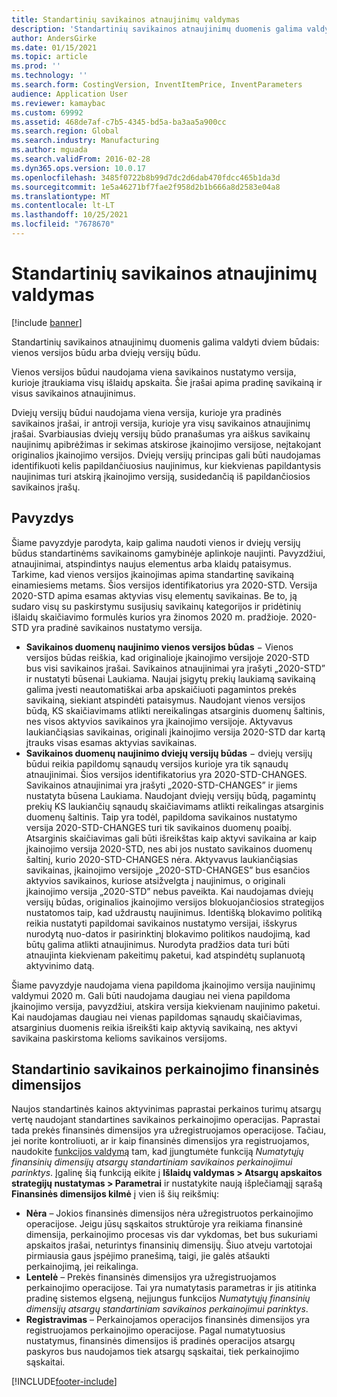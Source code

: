 ```yaml
---
title: Standartinių savikainos atnaujinimų valdymas
description: 'Standartinių savikainos atnaujinimų duomenis galima valdyti dviem būdais: vienos versijos būdu arba dviejų versijų būdu.'
author: AndersGirke
ms.date: 01/15/2021
ms.topic: article
ms.prod: ''
ms.technology: ''
ms.search.form: CostingVersion, InventItemPrice, InventParameters
audience: Application User
ms.reviewer: kamaybac
ms.custom: 69992
ms.assetid: 468de7af-c7b5-4345-bd5a-ba3aa5a900cc
ms.search.region: Global
ms.search.industry: Manufacturing
ms.author: mguada
ms.search.validFrom: 2016-02-28
ms.dyn365.ops.version: 10.0.17
ms.openlocfilehash: 3485f0722b8b99d7dc2d6dab470fdcc465b1da3d
ms.sourcegitcommit: 1e5a46271bf7fae2f958d2b1b666a8d2583e04a8
ms.translationtype: MT
ms.contentlocale: lt-LT
ms.lasthandoff: 10/25/2021
ms.locfileid: "7678670"
---
```

# <a name="manage-standard-cost-updates"></a>Standartinių savikainos atnaujinimų valdymas

[!include [banner](../includes/banner.md)]

Standartinių savikainos atnaujinimų duomenis galima valdyti dviem būdais: vienos versijos būdu arba dviejų versijų būdu.

Vienos versijos būdui naudojama viena savikainos nustatymo versija, kurioje įtraukiama visų išlaidų apskaita. Šie įrašai apima pradinę savikainą ir visus savikainos atnaujinimus.

Dviejų versijų būdui naudojama viena versija, kurioje yra pradinės savikainos įrašai, ir antroji versija, kurioje yra visų savikainos atnaujinimų įrašai. Svarbiausias dviejų versijų būdo pranašumas yra aiškus savikainų naujinimų apibrėžimas ir sekimas atskirose įkainojimo versijose, neįtakojant originalios įkainojimo versijos. Dviejų versijų principas gali būti naudojamas identifikuoti kelis papildančiuosius naujinimus, kur kiekvienas papildantysis naujinimas turi atskirą įkainojimo versiją, susidedančią iš papildančiosios savikainos įrašų.

## <a name="example"></a>Pavyzdys

Šiame pavyzdyje parodyta, kaip galima naudoti vienos ir dviejų versijų būdus standartinėms savikainoms gamybinėje aplinkoje naujinti. Pavyzdžiui, atnaujinimai, atspindintys naujus elementus arba klaidų pataisymus. Tarkime, kad vienos versijos įkainojimas apima standartinę savikainą einamiesiems metams. Šios versijos identifikatorius yra 2020-STD. Versija 2020-STD apima esamas aktyvias visų elementų savikainas. Be to, ją sudaro visų su paskirstymu susijusių savikainų kategorijos ir pridėtinių išlaidų skaičiavimo formulės kurios yra žinomos 2020 m. pradžioje. 2020-STD yra pradinė savikainos nustatymo versija.

- **Savikainos duomenų naujinimo vienos versijos būdas** − Vienos versijos būdas reiškia, kad originalioje įkainojimo versijoje 2020-STD bus visi savikainos įrašai. Savikainos atnaujinimai yra įrašyti „2020-STD” ir nustatyti būsenai Laukiama. Naujai įsigytų prekių laukiamą savikainą galima įvesti neautomatiškai arba apskaičiuoti pagamintos prekės savikainą, siekiant atspindėti pataisymus. Naudojant vienos versijos būdą, KS skaičiavimams atlikti nereikalingas atsarginis duomenų šaltinis, nes visos aktyvios savikainos yra įkainojimo versijoje. Aktyvavus laukiančiąsias savikainas, originali įkainojimo versija 2020-STD dar kartą įtrauks visas esamas aktyvias savikainas.
- **Savikainos duomenų naujinimo dviejų versijų būdas** − dviejų versijų būdui reikia papildomų sąnaudų versijos kurioje yra tik sąnaudų atnaujinimai. Šios versijos identifikatorius yra 2020-STD-CHANGES. Savikainos atnaujinimai yra įrašyti „2020-STD-CHANGES” ir jiems nustatyta būsena Laukiama. Naudojant dviejų versijų būdą, pagamintų prekių KS laukiančių sąnaudų skaičiavimams atlikti reikalingas atsarginis duomenų šaltinis. Taip yra todėl, papildoma savikainos nustatymo versija 2020-STD-CHANGES turi tik savikainos duomenų poaibį. Atsarginis skaičiavimas gali būti išreikštas kaip aktyvi savikaina ar kaip įkainojimo versija 2020-STD, nes abi jos nustato savikainos duomenų šaltinį, kurio 2020-STD-CHANGES nėra. Aktyvavus laukiančiąsias savikainas, įkainojimo versijoje „2020-STD-CHANGES” bus esančios aktyvios savikainos, kuriose atsižvelgta į naujinimus, o originali įkainojimo versija „2020-STD” nebus paveikta. Kai naudojamas dviejų versijų būdas, originalios įkainojimo versijos blokuojančiosios strategijos nustatomos taip, kad uždraustų naujinimus. Identišką blokavimo politiką reikia nustatyti papildomai savikainos nustatymo versijai, išskyrus nurodytą nuo-datos ir pasirinktinį blokavimo politikos naudojimą, kad būtų galima atlikti atnaujinimus. Nurodyta pradžios data turi būti atnaujinta kiekvienam pakeitimų paketui, kad atspindėtų suplanuotą aktyvinimo datą.

Šiame pavyzdyje naudojama viena papildoma įkainojimo versija naujinimų valdymui 2020 m. Gali būti naudojama daugiau nei viena papildoma įkainojimo versija, pavyzdžiui, atskira versija kiekvienam naujinimo paketui. Kai naudojamas daugiau nei vienas papildomas sąnaudų skaičiavimas, atsarginius duomenis reikia išreikšti kaip aktyvią savikainą, nes aktyvi savikaina paskirstoma kelioms savikainos versijoms.

## <a name="financial-dimensions-for-the-standard-cost-revaluation"></a>Standartinio savikainos perkainojimo finansinės dimensijos

Naujos standartinės kainos aktyvinimas paprastai perkainos turimų atsargų vertę naudojant standartines savikainos perkainojimo operacijas. Paprastai tada prekės finansinės dimensijos yra užregistruojamos operacijose. Tačiau, jei norite kontroliuoti, ar ir kaip finansinės dimensijos yra registruojamos, naudokite [funkcijos valdymą](../../fin-ops-core/fin-ops/get-started/feature-management/feature-management-overview.md) tam, kad įjungtumėte funkciją *Numatytųjų finansinių dimensijų atsargų standartiniam savikainos perkainojimui parinktys*. Įgalinę šią funkciją eikite į **Išlaidų valdymas > Atsargų apskaitos strategijų nustatymas > Parametrai** ir nustatykite naują išplečiamąjį sąrašą **Finansinės dimensijos kilmė** į vien iš šių reikšmių:

- **Nėra** – Jokios finansinės dimensijos nėra užregistruotos perkainojimo operacijose. Jeigu jūsų sąskaitos struktūroje yra reikiama finansinė dimensija, perkainojimo procesas vis dar vykdomas, bet bus sukuriami apskaitos įrašai, neturintys finansinių dimensijų. Šiuo atveju vartotojai pirmiausia gaus įspėjimo pranešimą, taigi, jie galės atšaukti perkainojimą, jei reikalinga.
- **Lentelė** – Prekės finansinės dimensijos yra užregistruojamos perkainojimo operacijose. Tai yra numatytasis parametras ir jis atitinka pradinę sistemos elgseną, neįjungus funkcijos *Numatytųjų finansinių dimensijų atsargų standartiniam savikainos perkainojimui parinktys*.
- **Registravimas** – Perkainojamos operacijos finansinės dimensijos yra registruojamos perkainojimo operacijose. Pagal numatytuosius nustatymus, finansinės dimensijos iš pradinės operacijos atsargų paskyros bus naudojamos tiek atsargų sąskaitai, tiek perkainojimo sąskaitai.


[!INCLUDE[footer-include](../../includes/footer-banner.md)]